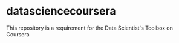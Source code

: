 # datasciencecoursera
This repository is a requirement for the Data Scientist's Toolbox on Coursera

